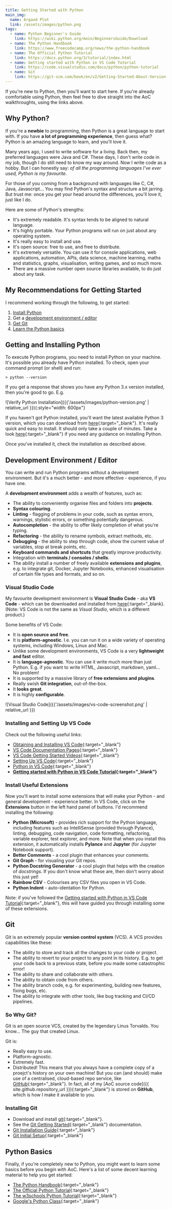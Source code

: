 ```yaml
---
title: Getting Started with Python
main_img:
  name: Argand Plot
  link: /assets/images/python.png
tags: 
  - name: Python Beginner's Guide
    link: https://wiki.python.org/moin/BeginnersGuide/Download
  - name: The Python Handbook
    link: https://www.freecodecamp.org/news/the-python-handbook
  - name: The Official Python Tutorial
    link: https://docs.python.org/3/tutorial/index.html
  - name: Getting started with Python in VS Code Tutorial
    link: https://code.visualstudio.com/docs/python/python-tutorial
  - name: Git
    link: https://git-scm.com/book/en/v2/Getting-Started-About-Version-Control
---
```

If you're new to Python, then you'll want to start here.  If you're already comfortable using Python, then feel free to dive straight into the AoC walkthroughts, using the links above.

## Why Python?

If you're a **newbie** to programming, then Python is a great language to start with. If you have **a lot of programming experience**, then guess what?  Python is an amazing language to learn, and you'll love it.

Many years ago, I used to write software for a living. Back then, my preferred languages were Java and C#. These days, I don't write code in my job, though I do still need to know my way around. Now I write code as a hobby.  But I can honestly say: _of all the programming languages I've ever used, Python is my favourite._

For those of you coming from a background with languages like C, C#, Java, Javascript... You may find Python's syntax and structure a bit jarring.  But trust me: once you get your head around the differences, you'll love it, just like I do.

Here are some of Python's strengths:

- It's extremely readable.  It's syntax tends to be aligned to natural language.
- It's highly portable.  Your Python programs will run on just about any operating system.
- It's really easy to install and use.
- It's open source: free to use, and free to distribute.
- It's extremely versatile.  You can use it for console applications, web applications, automation, APIs, data science, machine learning, maths and statistics, graphs, visualisation, writing games, and so much more.
- There are a massive number open source libraries available, to do just about any task.

## My Recommendations for Getting Started

I recommend working through the following, to get started:

1. [Install Python](#getting-and-installing-python)
1. Get a [development environment / editor](#development-environment--editor)
1. [Get Git](#git)
1. [Learn the Python basics](#python-basics)

## Getting and Installing Python

To execute Python programs, you need to install Python on your machine.  It's possible you already have Python installed.  To check, open your command prompt (or shell) and run:

```> python --version```

If you get a response that shows you have any Python 3.x version installed, then you're good to go.  E.g.

![Verify Python Installation]({{'/assets/images/python-version.png' | relative_url }}){:style="width: 600px"}

If you haven't got Python installed, you'll want the latest available Python 3 version, which you can download from [here](https://www.python.org/downloads/){:target="_blank"}.  It's really quick and easy to install.  It should only take a couple of minutes.  Take a look [here](https://wiki.python.org/moin/BeginnersGuide/Download){:target="_blank"} if you need any guidance on installing Python.

Once you've installed it, check the installation as described above.

## Development Environment / Editor

You can write and run Python programs without a development environment. But it's a much better - and more effective - experience, if you have one.

A **development environment** adds a wealth of features, such as:

- The ability to conveniently organise files and folders into **projects**.
- **Syntax colouring**.
- **Linting** - flagging of problems in your code, such as syntax errors, warnings, stylistic errors, or something potentially dangerous.
- **Autocompletion** - the ability to offer likely completion of what you're typing.
- **Refactoring** - the ability to rename symbols, extract methods, etc.
- **Debugging** - the ability to step through code, show the current value of variables, stop at break points, etc.
- **Keyboard commands and shortcuts** that greatly improve productivity.
- Integration with **terminals / consoles / shells**.
- The ability install a number of freely available **extensions and plugins**, e.g. to integrate git, Docker, Jupyter Notebooks, enhanced visualisation of certain file types and formats, and so on.

### Visual Studio Code

My favourite development environment is **Visual Studio Code** - aka **VS Code** - which can be downloaded and installed from [here](https://code.visualstudio.com/){:target="_blank}.  (Note: VS Code is not the same as _Visual Studio_, which is a different product.)

Some benefits of VS Code:

- It is **open source and free**.
- It is **platform-agnostic**.  I.e. you can run it on a wide variety of operating systems, including Windows, Linux and Mac.
- Unlike some development environments, VS Code is a very **lightweight and fast** editor.
- It is **language-agnostic**. You can use it write much more than just Python.  E.g. if you want to write HTML, Javascript, markdown, yaml... No problem!
- It is supported by a massive library of **free extensions and plugins**.
- Really swish **Git integration**, out-of-the-box.
- It **looks great**.
- It is highly **configurable**.

![Visual Studio Code]({{'/assets/images/vs-code-screenshot.png' | relative_url }})

### Installing and Setting Up VS Code

Check out the following useful links:

- [Obtaining and Installing VS Code](https://code.visualstudio.com/){:target="_blank"}
- [VS Code Documentation Pages](https://code.visualstudio.com/docs){:target="_blank"}
- [VS Code Getting Started Videos](https://code.visualstudio.com/docs/getstarted/introvideos){:target="_blank"}
- [Setting Up VS Code](https://code.visualstudio.com/docs/setup/setup-overview){:target="_blank"}
- [Python in VS Code](https://code.visualstudio.com/docs/languages/python){:target="_blank"}
- **[Getting started with Python in VS Code Tutorial](https://code.visualstudio.com/docs/python/python-tutorial){:target="_blank"}**

### Install Useful Extensions

Now you'll want to install some extensions that will make your Python - and general development - experience better. In VS Code, click on the **Extensions** button in the left hand panel of buttons. I'd recommend installing the following:

- **Python (Microsoft)** - provides rich support for the Python language, including features such as IntelliSense (provided through Pylance), linting, debugging, code navigation, code formatting, refactoring, variable explorer, test explorer, and more.  Note that when you install this extension, it automatically installs **Pylance** and **Jupyter** (for Jupyter Notebook support).
- **Better Comments** - a cool plugin that enhances your comments.
- **Git Graph** - for visualing your Git repos.
- **Python Docstring Generator** - a cool plugin that helps with the creation of _docstrings_.  If you don't know what these are, then don't worry about this just yet!
- **Rainbow CSV** - Colourises any CSV files you open in VS Code.
- **Python Indent** - auto-identation for Python.

Note: if you've followed the [Getting started with Python in VS Code Tutorial](https://code.visualstudio.com/docs/python/python-tutorial){:target="_blank"}, this will have guided you through installing some of these extensions.

## Git

Git is an extremely popular **version control system** (VCS). A VCS provides capabilities like these:

- The ability to store and track all the changes to your code or project.
- The ability to revert to your project to any point in its history. E.g. to get your code back to a previous state, before you made some catastrophic error!
- The ability to share and collaborate with others.
- The ability to obtain code from others.
- The ability branch code, e.g. for experimenting, building new features, fixing bugs, etc.
- The ability to integrate with other tools, like bug tracking and CI/CD pipelines.

### So Why Git?

Git is an open source VCS, created by the legendary Linus Torvalds.  You know... The guy that created Linux.

Git is:

- Really easy to use.
- Platform-agnostic.
- Extremely fast.
- Distributed! This means that you always have a complete copy of a proejct's history on your own machine! But you can (and should) make use of a centralised, cloud-based repo service, like [GitHub](https://github.com/){:target="_blank"}. In fact, all of my [AoC source code]({{ site.github.repository_url }}){:target="_blank"} is stored on **GitHub**, which is how I make it available to you.

### Installing Git

- Download and install [git](https://git-scm.com/downloads){:target="_blank"}.
- See the [Git Getting Started](https://git-scm.com/book/en/v2/Getting-Started-About-Version-Control){:target="_blank"} documentation.
- [Git Installation Guide](https://git-scm.com/book/en/v2/Getting-Started-Installing-Git){:target="_blank"}
- [Git Initial Setup](https://git-scm.com/book/en/v2/Getting-Started-First-Time-Git-Setup){:target="_blank"}

## Python Basics

Finally, if you're completely new to Python, you might want to learn some basics before you begin with AoC.  Here's a list of some decent learning material to help you get started:

- [The Python Handbook](https://www.freecodecamp.org/news/the-python-handbook/){:target="_blank"}
- [The Official Python Tutorial](https://docs.python.org/3/tutorial/index.html){:target="_blank"}
- [The w3schools Python Tutorial](https://www.w3schools.com/python/default.asp){:target="_blank"}
- [Google's Python Class](https://developers.google.com/edu/python/){:target="_blank"}



